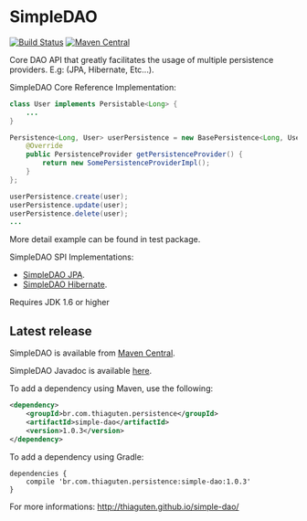 # SimpleDAO

[![Build Status](https://travis-ci.org/thiaguten/simple-dao.svg)](https://travis-ci.org/thiaguten/simple-dao)
[![Maven Central](https://maven-badges.herokuapp.com/maven-central/br.com.thiaguten.persistence/simple-dao/badge.svg)](https://maven-badges.herokuapp.com/maven-central/br.com.thiaguten.persistence/simple-dao)

Core DAO API that greatly facilitates the usage of multiple persistence providers. E.g: (JPA, Hibernate, Etc...).

SimpleDAO Core Reference Implementation:

```java
class User implements Persistable<Long> {
    ...
}

Persistence<Long, User> userPersistence = new BasePersistence<Long, User>() {
    @Override
    public PersistenceProvider getPersistenceProvider() {
        return new SomePersistenceProviderImpl();
    }
};

userPersistence.create(user);
userPersistence.update(user);
userPersistence.delete(user);
...
```

More detail example can be found in test package.

SimpleDAO SPI Implementations:

- [SimpleDAO JPA](https://github.com/thiaguten/simple-dao-jpa).
- [SimpleDAO Hibernate](https://github.com/thiaguten/simple-dao-hibernate).

Requires JDK 1.6 or higher

## Latest release

SimpleDAO is available from [Maven Central](http://search.maven.org/).

SimpleDAO Javadoc is available [here](http://thiaguten.github.io/simple-dao/apidocs/).

To add a dependency using Maven, use the following:

```xml
<dependency>
    <groupId>br.com.thiaguten.persistence</groupId>
    <artifactId>simple-dao</artifactId>
    <version>1.0.3</version>
</dependency>
```

To add a dependency using Gradle:

```
dependencies {
    compile 'br.com.thiaguten.persistence:simple-dao:1.0.3'
}
```

For more informations: http://thiaguten.github.io/simple-dao/


